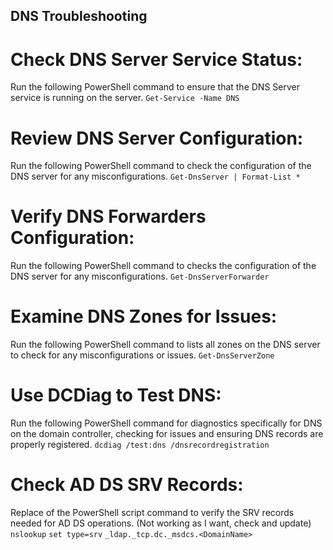 ## DNS Troubleshooting
# Check DNS Server Service Status:
Run the following PowerShell command to ensure that the DNS Server service is running on the server.
```Get-Service -Name DNS```

# Review DNS Server Configuration:
Run the following PowerShell command to check the configuration of the DNS server for any misconfigurations.
```Get-DnsServer | Format-List *```

# Verify DNS Forwarders Configuration:
Run the following PowerShell command to checks the configuration of the DNS server for any misconfigurations.
```Get-DnsServerForwarder```

# Examine DNS Zones for Issues:
Run the following PowerShell command to lists all zones on the DNS server to check for any misconfigurations or issues.
```Get-DnsServerZone```

# Use DCDiag to Test DNS:
Run the following PowerShell command for diagnostics specifically for DNS on the domain controller, checking for issues and ensuring DNS records are properly registered.
```dcdiag /test:dns /dnsrecordregistration```

# Check AD DS SRV Records:
Replace <DomainName> of the PowerShell script command to verify the SRV records needed for AD DS operations. (Not working as I want, check and update)
```nslookup```
```set type=srv```
```_ldap._tcp.dc._msdcs.<DomainName>```